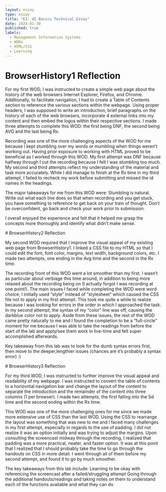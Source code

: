 ```yaml
---
layout: essay
type: essay
title: "E1: UI Basics Technical Essay"
date: 2024-01-30
published: true
labels:
  - Management Information Systems
  - WODs
  - HTML/CSS
  - Learning
---
```


# BrowserHistory1 Reflection
<p> For my first WOD, I was instructed to create a simple web page about the history of the web browsers Internet Explorer, Firefox, and Chrome. Additionally, to facilitate navigation, I had to create a Table of Contents section to reference the various sections within the webpage. Using proper headers, I was supposed to write an introduction, brief paragraphs on the history of each of the web browsers, incorporate 4 external links into my content and then embed the logos within their respective sections. I made three attempts to complete this WOD: the first being DNF, the second being AVG and the last being Rx. 

Recording was one of the more challenging aspects of the WOD for me because I kept stumbling over my words or mumbling when things weren’t working out. Having prior exposure to working with HTML proved to be beneficial as I worked through this WOD. My first attempt was DNF because halfway through I cut the recording because I felt I was stumbling too much. My second and third attempts reflect my understanding of the material and task more accurately. While I did manage to finish at the Rx time in my third attempt, I failed to recheck my work before submitting and missed the id names in the headings.

The major takeaways for me from this WOD were:
Stumbling is natural. 
Write out what each line does so that when recording and you get stuck, you have something to reference to get back on your train of thought. 
Don’t be overconfident, go back and check your work prior to submission.

I overall enjoyed the experience and felt that it helped me grasp the concepts more thoroughly and identify what didn’t make sense. 
</p>
# BrowserHistory2 Reflection
<p> 
My second WOD required that I improve the visual appeal of my existing web page from BrowserHistory1. I linked a CSS file to my HTML so that I could edit the font, font color, margins, text width, background colors, etc.  I made two attempts, one ending in the Avg time and the second in the Rx time.

The recording front of this WOD went a lot smoother than my first. I wasn’t as particular about verbiage this time around, in addition to being more relaxed about the recording being on (I actually forgot I was recording at one point!). The main issues I faced while completing the WOD were word choice; I initially used “style” instead of “stylesheet” which caused the CSS file not to apply in my first attempt. This took me quite a while to realize because I was looking for errors in the order in which I approached the task. In my second attempt, the syntax of my “color” line was off, causing the darkblue color not to apply. Aside from these issues, the rest of the WOD came pretty naturally to me and I found the completion to be a “full-circle” moment for me because I was able to take the readings from before the start of the lab and apply/see them work in live-time and felt super accomplished afterwards. 

Key takeaway from this lab was to look for the dumb syntax errors first, then move to the deeper,lengthier issues (chances are it’s probably a syntax error) :)
</p>
# BrowserHistory3 Reflection
<p>For my third WOD, I was instructed to further improve the visual appeal and readability of my webpage. I was instructed to convert the table of contents to a horizontal navigation bar and change the layout of the content to separate the introduction and the remainder of the content into three columns (1 per browser). I made two attempts, the first falling into the Sd time and the second ending within the Rx time. 

This WOD was one of the more challenging ones for me since we made more extensive use of CSS than the last WOD. Using the CSS to rearrange the layout was something that was new to me and I faced many challenges in my first attempt, especially in regards to the use of padding. I did not realize it was an option initially and was trying to adjust the margins. Upon consulting the screencast midway through the recording, I realized that padding was a more practical, neater, and faster option. It was at this point that I realized that I should probably take the time to go through the handouts on CSS in more detail. I went through all of them before my second attempt, and found it to go by much smoother. 

The key takeaways from this lab include:
Learning to be okay with referencing the screencast after a failed/struggling attempt 
Going through the additional handouts/readings and taking notes on them to understand each of the functions available and what they can do 
 </p>
